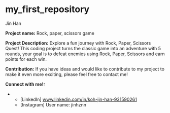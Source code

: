 # my_first_repository

Jin Han

**Project name:**
  Rock, paper, scissors game

**Project Description:**
Explore a fun journey with Rock, Paper, Scissors Quest! This coding project turns the classic game into an adventure with 5 rounds, your goal is to defeat enemies using Rock, Paper, Scissors and earn points for each win.

**Contribution:**
If you have ideas and would like to contribute to my project to make it even more exciting, please feel free to contact me!

**Connect with me!:**
- - [LinkedIn] www.linkedin.com/in/koh-jin-han-931590261
  - [Instagram] User name: jinhznn


